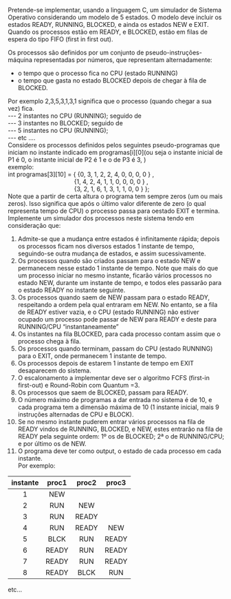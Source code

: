 Pretende-se implementar, usando a linguagem C, um simulador de Sistema Operativo considerando um modelo de 5 estados. O modelo deve incluir os estados READY, RUNNING, BLOCKED, e ainda os estados NEW e EXIT. Quando os processos estão em READY, e BLOCKED,   estão em filas de espera do tipo FIFO (first in first out).  



Os processos são definidos por um conjunto de pseudo-instruções-máquina representadas por números, que representam alternadamente:  
- o tempo que o processo fica no CPU (estado RUNNING)  
- o tempo que gasta no estado BLOCKED depois de chegar à fila de BLOCKED.  

Por exemplo 2,3,5,3,1,3,1 significa que o processo (quando chegar a sua vez) fica.  
--- 2 instantes no CPU (RUNNING); seguido de  
--- 3 instantes no BLOCKED; seguido de  
--- 5 instantes no CPU (RUNNING);  
 --- etc ....  
Considere os processos definidos pelos seguintes pseudo-programas que iniciam no instante indicado em programas[i][0](ou seja o instante inicial de P1 é 0, o instante inicial de P2 é 1 e o de P3 é 3, )  
exemplo:  
int programas[3][10] = {     {0, 3, 1, 2, 2, 4, 0, 0, 0, 0 } ,  
&emsp;&emsp;&emsp;&emsp;&emsp;&emsp;&emsp;&emsp;&emsp;&emsp;&emsp;{1, 4, 2, 4, 1, 1, 0, 0, 0, 0 } ,   
&emsp;&emsp;&emsp;&emsp;&emsp;&emsp;&emsp;&emsp;&emsp;&emsp;&emsp;{3, 2, 1, 6, 1, 3, 1, 1, 0, 0 } };  
Note que  a partir de certa altura o programa tem sempre zeros (um ou mais zeros). Isso significa que após o último valor diferente de zero (o qual representa tempo de CPU) o processo passa para oestado EXIT e termina.  
Implemente um simulador dos processos neste sistema tendo em consideração que:  
1. Admite-se que a mudança entre estados é infinitamente rápida; depois os processos ficam nos diversos estados 1 instante de tempo, seguindo-se outra mudança de estados, e assim sucessivamente.  
2.  Os processos quando são criados passam para o estado NEW e permanecem nesse estado 1 instante de tempo. Note que mais do que um processo iniciar no mesmo instante, ficarão vários processos no estado NEW, durante um instante de tempo, e todos eles passarão para o estado READY no instante seguinte.    
3. Os processos quando saem de NEW passam para o estado READY, respeitando a ordem pela qual entraram em NEW. No entanto, se a fila de READY estiver vazia, e o CPU (estado 
RUNNING) não estiver ocupado um processo pode passar de NEW para READY e deste para RUNNING/CPU “instantaneamente”   
4. Os instantes na fila BLOCKED, para cada processo contam assim que o processo chega à fila.  
5. Os processos quando terminam, passam do CPU (estado RUNNING) para o EXIT, onde permanecem 1 instante de tempo.  
6. Os processos depois de estarem 1 instante de tempo em EXIT desaparecem do sistema.  
7. O escalonamento a implementar deve ser o algoritmo FCFS (first-in first-out) e Round-Robin com Quantum =3.  
8. Os processos que saem de BLOCKED, passam para READY.   
9. O número máximo de programas a dar entrada no sistema é de 10, e cada programa tem a dimensão máxima de 10 (1 instante inicial, mais 9 instruções alternadas de CPU e BLOCK).  
10.  Se no mesmo instante puderem entrar vários processos na fila de READY  vindos de RUNNING, BLOCKED, e NEW, estes entrarão na fila de READY pela seguinte ordem: 1º os de BLOCKED; 2ª o de RUNNING/CPU; e por último os de NEW.    
11.  O programa deve ter como output, o estado de cada processo em cada instante.  
Por exemplo:  

|instante | proc1 | proc2 | proc3 |
|:-------:|:-----:|:-----:|:-----:|
|1|NEW|||
|2|RUN|NEW||
|3|RUN|READY||
|4|RUN|READY|NEW|
|5|BLCK|RUN|READY|
|6|READY|RUN|READY|
|7|READY|RUN|READY|
|8|READY|BLCK|RUN|  

etc...


